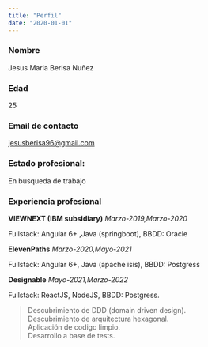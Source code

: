 ```yaml
---
title: "Perfil"
date: "2020-01-01"
---
```


### Nombre

Jesus Maria Berisa Nuñez

### Edad

25

### Email de contacto

jesusberisa96@gmail.com

### Estado profesional:

En busqueda de trabajo

### Experiencia profesional

**VIEWNEXT (IBM subsidiary)**
_Marzo-2019,Marzo-2020_

Fullstack: Angular 6+ ,Java (springboot), BBDD: Oracle

**ElevenPaths**
_Marzo-2020,Mayo-2021_

Fullstack: Angular 6+, Java (apache isis), BBDD: Postgress

**Designable**
_Mayo-2021,Marzo-2022_

Fullstack: ReactJS, NodeJS, BBDD: Postgress.

> Descubrimiento de DDD (domain driven design).\
> Descubrimiento de arquitectura hexagonal.\
> Aplicación de codigo limpio.\
> Desarrollo a base de tests.
